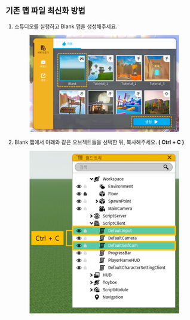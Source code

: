 ## 기존 맵 파일 최신화 방법

1. 스튜디오를 실행하고 Blank 맵을 생성해주세요.
    
    <figure><img src=".Assets/Manual_Gitbook_20230105(1).png" alt=""><figcaption></figcaption></figure>
    
2. Blank 맵에서 아래와 같은 오브젝트들을 선택한 뒤, 복사해주세요. **( Ctrl + C )**
    
    <figure><img src=".Assets/Manual_Gitbook_20230105(2).png" alt=""><figcaption></figcaption></figure>
